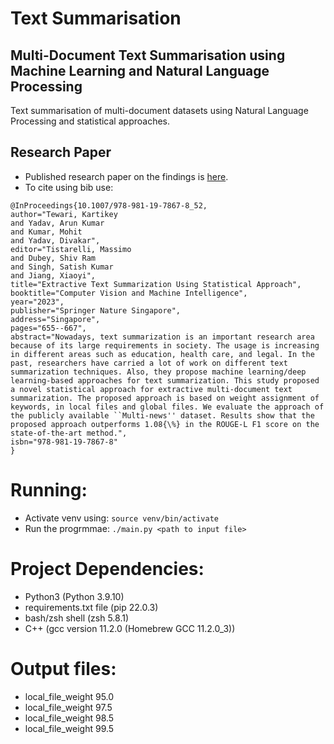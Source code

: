 # Text Summarisation
## Multi-Document Text Summarisation using Machine Learning and Natural Language Processing

Text summarisation of multi-document datasets using Natural Language Processing and statistical approaches.

## Research Paper
- Published research paper on the findings is [here](https://doi.org/10.1007/978-981-19-7867-8_52).
- To cite using bib use:
```
@InProceedings{10.1007/978-981-19-7867-8_52,
author="Tewari, Kartikey
and Yadav, Arun Kumar
and Kumar, Mohit
and Yadav, Divakar",
editor="Tistarelli, Massimo
and Dubey, Shiv Ram
and Singh, Satish Kumar
and Jiang, Xiaoyi",
title="Extractive Text Summarization Using Statistical Approach",
booktitle="Computer Vision and Machine Intelligence",
year="2023",
publisher="Springer Nature Singapore",
address="Singapore",
pages="655--667",
abstract="Nowadays, text summarization is an important research area because of its large requirements in society. The usage is increasing in different areas such as education, health care, and legal. In the past, researchers have carried a lot of work on different text summarization techniques. Also, they propose machine learning/deep learning-based approaches for text summarization. This study proposed a novel statistical approach for extractive multi-document text summarization. The proposed approach is based on weight assignment of keywords, in local files and global files. We evaluate the approach of the publicly available ``Multi-news'' dataset. Results show that the proposed approach outperforms 1.08{\%} in the ROUGE-L F1 score on the state-of-the-art method.",
isbn="978-981-19-7867-8"
}
```

# Running:
- Activate venv using: `source venv/bin/activate`
- Run the progrmmae: `./main.py <path to input file>`

# Project Dependencies:
- Python3 (Python 3.9.10)
- requirements.txt file (pip 22.0.3)
- bash/zsh shell (zsh 5.8.1)
- C++ (gcc version 11.2.0 (Homebrew GCC 11.2.0_3))

# Output files:
- local_file_weight 95.0
- local_file_weight 97.5
- local_file_weight 98.5
- local_file_weight 99.5
